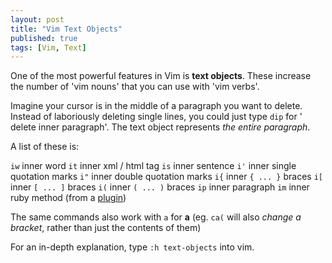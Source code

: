 ```yaml
---
layout: post
title: "Vim Text Objects"
published: true
tags: [Vim, Text]
---
```


One of the most powerful features in Vim is **text objects**. These increase the number of 'vim nouns' that you can use with 'vim verbs'.

Imagine your cursor is in the middle of a paragraph you want to delete. Instead of laboriously deleting single lines, you could just type `dip` for ' delete inner paragraph'. The text object represents *the entire paragraph*.

A list of these is:

`iw`     inner word
`it`     inner xml / html tag
`is`     inner sentence
`i'`     inner single quotation marks
`i"`     inner double quotation marks
`i{`     inner `{ ... }` braces
`i[`     inner `[ ... ]` braces
`i(`     inner `( ... )` braces
`ip`     inner paragraph
`im`     inner ruby method (from a [plugin](https://github.com/nelstrom/vim-textobj-rubyblock))

The same commands also work with `a` for **a** (eg. `ca(` will also *change a bracket*, rather than just the contents of them)

For an in-depth explanation, type `:h text-objects` into vim.
